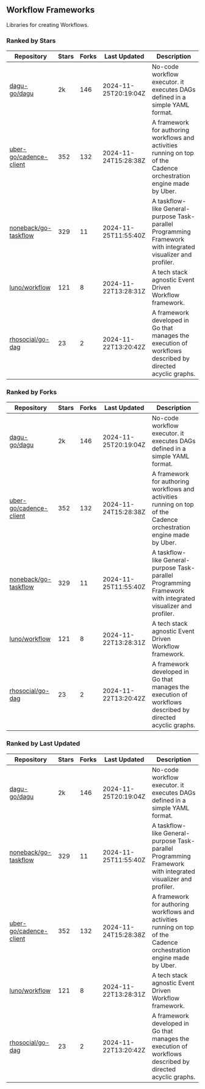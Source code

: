 ## Workflow Frameworks

Libraries for creating Workflows.

### Ranked by Stars

| Repository | Stars | Forks | Last Updated | Description | 
|------------|-------|-------|--------------|-------------|
| [dagu-go/dagu](https://github.com/dagu-go/dagu) | 2k | 146 | 2024-11-25T20:19:04Z |  No-code workflow executor. it executes DAGs defined in a simple YAML format. |
| [uber-go/cadence-client](https://github.com/uber-go/cadence-client) | 352 | 132 | 2024-11-24T15:28:38Z |  A framework for authoring workflows and activities running on top of the Cadence orchestration engine made by Uber. |
| [noneback/go-taskflow](https://github.com/noneback/go-taskflow) | 329 | 11 | 2024-11-25T11:55:40Z |  A taskflow-like General-purpose Task-parallel Programming Framework with integrated visualizer and profiler. |
| [luno/workflow](https://github.com/luno/workflow) | 121 | 8 | 2024-11-22T13:28:31Z |  A tech stack agnostic Event Driven Workflow framework. |
| [rhosocial/go-dag](https://github.com/rhosocial/go-dag) | 23 | 2 | 2024-11-22T13:20:42Z |  A framework developed in Go that manages the execution of workflows described by directed acyclic graphs. |

### Ranked by Forks

| Repository | Stars | Forks | Last Updated | Description | 
|------------|-------|-------|--------------|-------------|
| [dagu-go/dagu](https://github.com/dagu-go/dagu) | 2k | 146 | 2024-11-25T20:19:04Z |  No-code workflow executor. it executes DAGs defined in a simple YAML format. |
| [uber-go/cadence-client](https://github.com/uber-go/cadence-client) | 352 | 132 | 2024-11-24T15:28:38Z |  A framework for authoring workflows and activities running on top of the Cadence orchestration engine made by Uber. |
| [noneback/go-taskflow](https://github.com/noneback/go-taskflow) | 329 | 11 | 2024-11-25T11:55:40Z |  A taskflow-like General-purpose Task-parallel Programming Framework with integrated visualizer and profiler. |
| [luno/workflow](https://github.com/luno/workflow) | 121 | 8 | 2024-11-22T13:28:31Z |  A tech stack agnostic Event Driven Workflow framework. |
| [rhosocial/go-dag](https://github.com/rhosocial/go-dag) | 23 | 2 | 2024-11-22T13:20:42Z |  A framework developed in Go that manages the execution of workflows described by directed acyclic graphs. |

### Ranked by Last Updated

| Repository | Stars | Forks | Last Updated | Description | 
|------------|-------|-------|--------------|-------------|
| [dagu-go/dagu](https://github.com/dagu-go/dagu) | 2k | 146 | 2024-11-25T20:19:04Z |  No-code workflow executor. it executes DAGs defined in a simple YAML format. |
| [noneback/go-taskflow](https://github.com/noneback/go-taskflow) | 329 | 11 | 2024-11-25T11:55:40Z |  A taskflow-like General-purpose Task-parallel Programming Framework with integrated visualizer and profiler. |
| [uber-go/cadence-client](https://github.com/uber-go/cadence-client) | 352 | 132 | 2024-11-24T15:28:38Z |  A framework for authoring workflows and activities running on top of the Cadence orchestration engine made by Uber. |
| [luno/workflow](https://github.com/luno/workflow) | 121 | 8 | 2024-11-22T13:28:31Z |  A tech stack agnostic Event Driven Workflow framework. |
| [rhosocial/go-dag](https://github.com/rhosocial/go-dag) | 23 | 2 | 2024-11-22T13:20:42Z |  A framework developed in Go that manages the execution of workflows described by directed acyclic graphs. |


